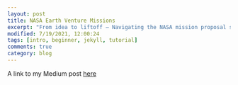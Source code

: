 ```yaml
---
layout: post
title: NASA Earth Venture Missions
excerpt: "From idea to liftoff — Navigating the NASA mission proposal system."
modified: 7/19/2021, 12:00:24
tags: [intro, beginner, jekyll, tutorial]
comments: true
category: blog
---
```


A link to my Medium post [here](https://medium.com/nasa-butterfly/nasa-earth-venture-missions-6355d82dd47e)
